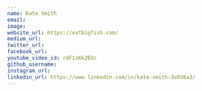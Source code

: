 ```yaml
---
name: Kate Smith
email: 
image: 
website_url: https://eatbigfish.com/
medium_url: 
twitter_url: 
facebook_url: 
youtube_video_id: rdF1zKk2B3c
github_username: 
instagram_url: 
linkedin_url: https://www.linkedin.com/in/kate-smith-3a938a3/
---
```



